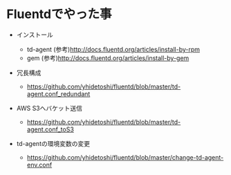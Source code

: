 # Fluentdでやった事

- インストール
  - td-agent
  (参考)http://docs.fluentd.org/articles/install-by-rpm  
  - gem
  (参考)http://docs.fluentd.org/articles/install-by-gem

- 冗長構成
  - https://github.com/yhidetoshi/fluentd/blob/master/td-agent.conf_redundant

- AWS S3へバケット送信
  - https://github.com/yhidetoshi/fluentd/blob/master/td-agent.conf_toS3

- td-agentの環境変数の変更
  - https://github.com/yhidetoshi/fluentd/blob/master/change-td-agent-env.conf 
